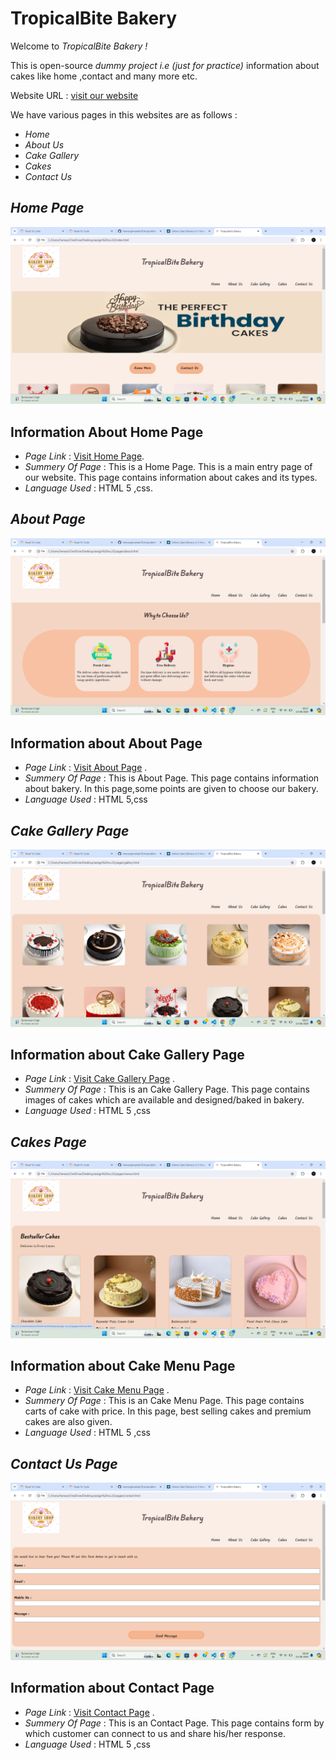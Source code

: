 # TropicalBite Bakery

Welcome to *TropicalBite Bakery !*

This is open-source *dummy project i.e (just for practice)*
information about cakes like
home ,contact and many more etc.

Website URL : [visit our website](https://tropicalbite-bakery.netlify.app/)

We have various pages in this websites are as follows :

- *Home*
- *About Us*
- *Cake Gallery*
- *Cakes*
- *Contact Us*

## *Home Page*

![Home Page Screen Shot](./img/home-ss.png)

## Information About Home Page

- *Page Link* : [Visit Home Page](https://tropicalbite-bakery.netlify.app/).
- *Summery Of Page* : This is a Home Page. This is a main entry page of our website.
  This page contains information about cakes and its types.
- *Language Used* : HTML 5 ,css.

## *About Page*

![ About page Screen Shot](./img/about-ss.png)

## Information about About Page

- *Page Link* : [Visit About Page](https://tropicalbite-bakery.netlify.app/pages/about) .
- *Summery Of Page* : This is About Page. This page contains information about bakery. In this page,some points are given to choose our bakery.
- *Language Used* : HTML 5,css

## *Cake Gallery Page*

![Cake Gallery Page Screen Shot](./img/gallery-ss.png)

## Information about Cake Gallery Page

- *Page Link* : [Visit Cake Gallery Page](https://tropicalbite-bakery.netlify.app/pages/gallery) .
- *Summery Of Page* : This is an Cake Gallery Page. This page contains images of cakes which are available and designed/baked in bakery.
- *Language Used* : HTML 5 ,css

## *Cakes Page*

![Cakes Page Screen Shot](./img/cakes-ss.png)

## Information about Cake Menu Page

- *Page Link* : [Visit Cake Menu Page](https://tropicalbite-bakery.netlify.app/pages/menus) .
- *Summery Of Page* : This is an Cake Menu Page. This page contains carts of cake with price. In this page, best selling cakes and premium cakes are also given. 
- *Language Used* : HTML 5 ,css

## *Contact Us Page*

![Contact Us Page Screen Shot](./img/contact-ss.png)

## Information about Contact Page

- *Page Link* : [Visit Contact Page](https://tropicalbite-bakery.netlify.app/pages/contact) .
- *Summery Of Page* : This is an Contact Page. This page contains form by which customer can connect to us and share his/her response.
- *Language Used* : HTML 5 ,css